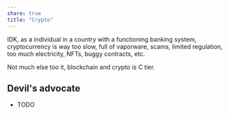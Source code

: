 ```yaml
---
share: true
title: "Crypto"
---
```


IDK, as a individual in a country with a functioning banking system, cryptocurrency is way too slow, full of vaporware, scams, limited regulation, too much electricity, NFTs, buggy contracts, etc.

Not much else too it, blockchain and crypto is C tier.

## Devil's advocate

* TODO
